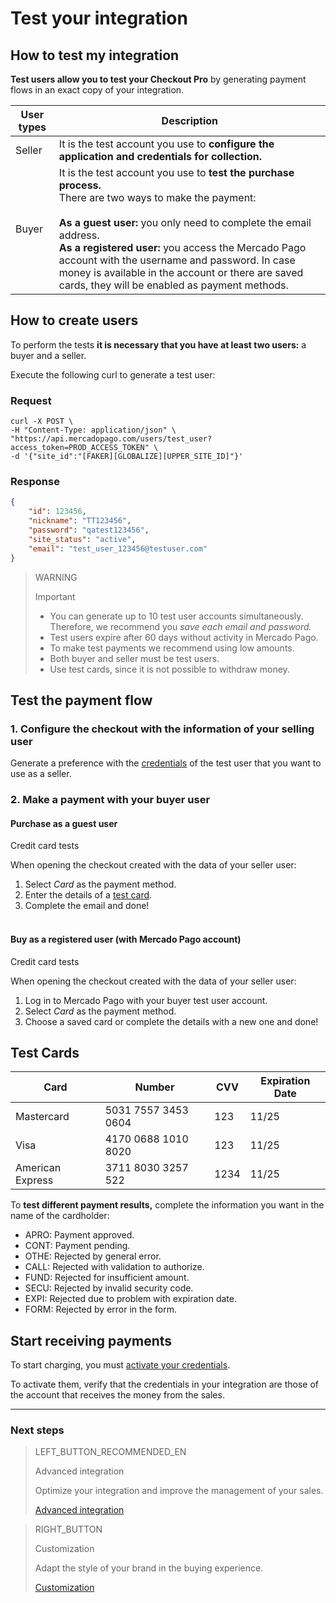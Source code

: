 # Test your integration

## How to test my integration

**Test users allow you to test your Checkout Pro** by generating payment flows in an exact copy of your integration.

User types | Description
------------ | -------------
Seller | It is the test account you use to **configure the application and credentials for collection.**
Buyer | It is the test account you use to **test the purchase process.**<br/>There are two ways to make the payment:<br/><br/> **As a guest user:** you only need to complete the email address.<br/>**As a registered user:** you access the Mercado Pago account with the username and password. In case money is available in the account or there are saved cards, they will be enabled as payment methods.


## How to create users
To perform the tests **it is necessary that you have at least two users:** a buyer and a seller.

Execute the following curl to generate a test user:

### Request

```curl
curl -X POST \
-H "Content-Type: application/json" \
"https://api.mercadopago.com/users/test_user?access_token=PROD_ACCESS_TOKEN" \
-d '{"site_id":"[FAKER][GLOBALIZE][UPPER_SITE_ID]"}'
```


### Response

```json
{
    "id": 123456,
    "nickname": "TT123456",
    "password": "qatest123456",
    "site_status": "active",
    "email": "test_user_123456@testuser.com"
}
```

>WARNING
>
>Important
>
> * You can generate up to 10 test user accounts simultaneously. Therefore, we recommend you _save each email and password._
> * Test users expire after 60 days without activity in Mercado Pago.
> * To make test payments we recommend using low amounts.
> * Both buyer and seller must be test users.
> * Use test cards, since it is not possible to withdraw money.


## Test the payment flow

### 1. Configure the checkout with the information of your selling user

Generate a preference with the <a href="[FAKER][CREDENTIALS][URL]" target="_blank"> credentials</a> of the test user that you want to use as a seller.

### 2. Make a payment with your buyer user

#### Purchase as a guest user

Credit card tests

When opening the checkout created with the data of your seller user:

1. Select _Card_ as the payment method.
2. Enter the details of a [test card](https://www.mercadopago.com.ar/developers/en/guides/payments/web-payment-checkout/test-integration#bookmark_tarjetas_de_prueba).
3. Complete the email and done!<br/><br/>

#### Buy as a registered user (with Mercado Pago account)

Credit card tests

When opening the checkout created with the data of your seller user:

1. Log in to Mercado Pago with your buyer test user account.
2. Select _Card_ as the payment method.
3. Choose a saved card or complete the details with a new one and done!


## Test Cards

Card | Number | CVV | Expiration Date
------------ | ------------- | ------------- | -------------
Mastercard | 5031 7557 3453 0604 | 123 | 11/25
Visa | 4170 0688 1010 8020 | 123 | 11/25
American Express | 3711 8030 3257 522 | 1234 | 11/25

To **test different payment results,** complete the information you want in the name of the cardholder:

- APRO: Payment approved.
- CONT: Payment pending.
- OTHE: Rejected by general error.
- CALL: Rejected with validation to authorize.
- FUND: Rejected for insufficient amount.
- SECU: Rejected by invalid security code.
- EXPI: Rejected due to problem with expiration date.
- FORM: Rejected by error in the form.

## Start receiving payments

To start charging, you must <a href="[FAKER][CREDENTIALS][URL]" target="_blank">activate your credentials</a>.

To activate them, verify that the credentials in your integration are those of the account that receives the money from the sales.<br/>

---

### Next steps

> LEFT_BUTTON_RECOMMENDED_EN
>
> Advanced integration
>
> Optimize your integration and improve the management of your sales.
>
> [Advanced integration](http://www.mercadopago.com.br/developers/en/guides/payments/web-payment-checkout/advanced-integration/)

> RIGHT_BUTTON
>
> Customization
>
> Adapt the style of your brand in the buying experience.
>
> [Customization](http://www.mercadopago.com.br/developers/en/guides/payments/web-payment-checkout/customizations/)
